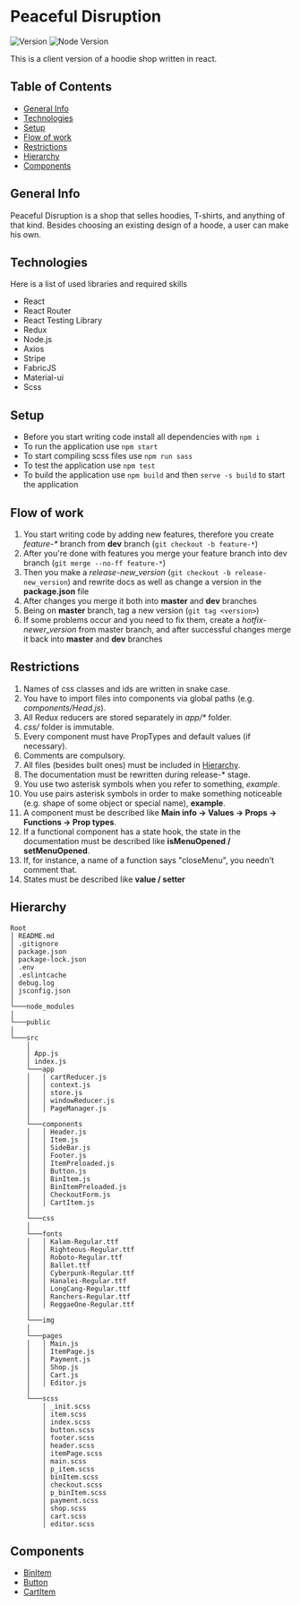 # Peaceful Disruption

![Version](https://img.shields.io/badge/version-1.0.1-green) ![Node Version](https://img.shields.io/badge/React-17.0.2-blue)

This is a client version of a hoodie shop written in react.

## Table of Contents

- [General Info](#general-info)
- [Technologies](#technologies)
- [Setup](#setup)
- [Flow of work](#flow-of-work)
- [Restrictions](#restrictions)
- [Hierarchy](#hierarchy)
- [Components](#components)

## General Info

Peaceful Disruption is a shop that selles hoodies, T-shirts, and anything of that kind. Besides choosing an existing design of a hoode, a user can make his own.

## Technologies

Here is a list of used libraries and required skills

- React
- React Router
- React Testing Library
- Redux
- Node.js
- Axios
- Stripe
- FabricJS
- Material-ui
- Scss

## Setup

- Before you start writing code install all dependencies with `npm i`
- To run the application use `npm start`
- To start compiling scss files use `npm run sass`
- To test the application use `npm test`
- To build the application use `npm build` and then `serve -s build` to start the application

## Flow of work

1) You start writing code by adding new features, therefore you create *feature-\** branch from **dev** branch (`git checkout -b feature-*`)
2) After you're done with features you merge your feature branch into dev branch (`git merge --no-ff feature-*`)
3) Then you make a *release-new_version* (`git checkout -b release-new_version`) and rewrite docs as well as change a version in the **package.json** file
4) After changes you merge it both into **master** and **dev** branches
5) Being on **master** branch, tag a new version (`git tag <version>`)
6) If some problems occur and you need to fix them, create a *hotfix-newer_version* from master branch, and after successful changes merge it back into **master** and **dev** branches

## Restrictions

1) Names of css classes and ids are written in snake case.
2) You have to import files into components via global paths (e.g. *components/Head.js*).
3) All Redux reducers are stored separately in *app/\** folder.
4) *css/* folder is immutable.
5) Every component must have PropTypes and default values (if necessary).
6) Comments are compulsory.
7) All files (besides built ones) must be included in [Hierarchy](#hierarchy).
8) The documentation must be rewritten during release-* stage.
9) You use two asterisk symbols when you refer to something, *example*.
10) You use pairs asterisk symbols in order to make something noticeable (e.g. shape of some object or special name), **example**.
11) A component must be described like **Main info -> Values -> Props -> Functions -> Prop types**.
12) If a functional component has a state hook, the state in the documentation must be described like **isMenuOpened / setMenuOpened**.
13) If, for instance, a name of a function says "closeMenu", you needn't comment that.
14) States must be described like **value / setter**

## Hierarchy

```text
Root
│ README.md
│ .gitignore
│ package.json
│ package-lock.json
│ .env
│ .eslintcache
│ debug.log
│ jsconfig.json
│
└───node_modules
│
└───public
│
└───src
    │
    │ App.js
    │ index.js
    └───app 
    │   │ cartReducer.js
    │   │ context.js
    │   │ store.js
    │   │ windowReducer.js
    │   │ PageManager.js
    │
    └───components
    │   │ Header.js
    │   │ Item.js
    │   │ SideBar.js
    │   │ Footer.js
    │   │ ItemPreloaded.js
    │   │ Button.js
    │   │ BinItem.js
    │   │ BinItemPreloaded.js
    │   │ CheckoutForm.js
    │   │ CartItem.js
    │
    └───css
    │
    └───fonts
    │   │ Kalam-Regular.ttf
    │   │ Righteous-Regular.ttf
    │   │ Roboto-Regular.ttf
    │   │ Ballet.ttf
    │   │ Cyberpunk-Regular.ttf
    │   │ Hanalei-Regular.ttf
    │   │ LongCang-Regular.ttf
    │   │ Ranchers-Regular.ttf
    │   │ ReggaeOne-Regular.ttf
    │
    └───img
    │
    └───pages
    │   │ Main.js
    │   │ ItemPage.js
    │   │ Payment.js
    │   │ Shop.js
    │   │ Cart.js
    │   │ Editor.js
    │
    └───scss
        │ _init.scss
        │ item.scss
        │ index.scss
        │ button.scss
        │ footer.scss
        │ header.scss
        │ itemPage.scss
        │ main.scss
        │ p_item.scss
        │ binItem.scss
        │ checkout.scss
        │ p_binItem.scss
        │ payment.scss
        │ shop.scss
        │ cart.scss
        │ editor.scss
```

## Components

- [BinItem](./docs/BinItem.md)
- [Button](./docs/Button.md)
- [CartItem](./docs/CartItem.md)
